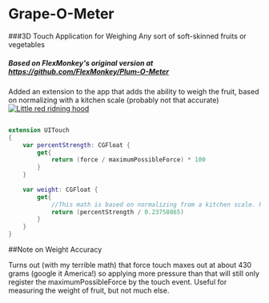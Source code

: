 # Grape-O-Meter
###3D Touch Application for Weighing Any sort of soft-skinned fruits or vegetables

##### Based on FlexMonkey's original version  at https://github.com/FlexMonkey/Plum-O-Meter

Added an extension to the app that adds the ability to weigh the fruit, based on normalizing with a kitchen scale (probably not that accurate)
[![Little red ridning hood](http://i.imgur.com/nzQ4SgX.png)](https://youtu.be/SytXwjGGikA)


```swift

extension UITouch
{
    var percentStrength: CGFloat {
        get{
            return (force / maximumPossibleForce) * 100
        }
    }
    
    var weight: CGFloat {
        get{
            //This math is based on normalizing from a kitchen scale. Probably not that accurate
            return (percentStrength / 0.23758865)
        }
    }
}

```

##Note on Weight Accuracy

Turns out (with my terrible math) that force touch maxes out at about 430 grams (google it America!) so applying more pressure than that will still only register the maximumPossibleForce by the touch event. Useful for measuring the weight of fruit, but not much else.
